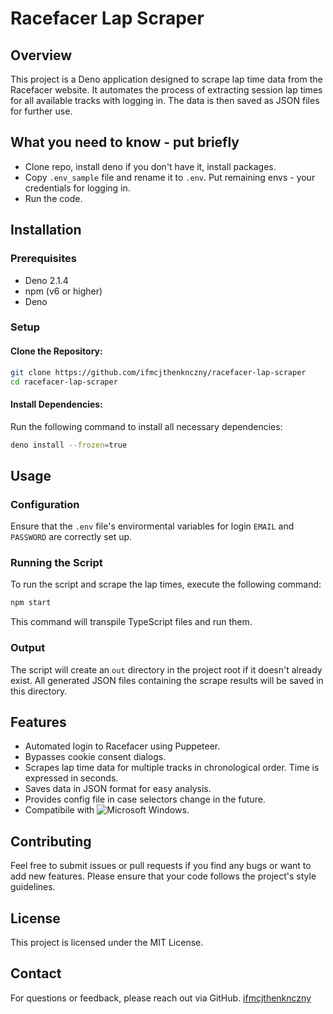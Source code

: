 # Racefacer Lap Scraper

## Overview

This project is a Deno application designed to scrape lap time data from the Racefacer website. It automates the process of extracting session lap times for all available tracks with logging in. The data is then saved as JSON files for further use.

## What you need to know - put briefly
- Clone repo, install deno if you don't have it, install packages.
- Copy `.env_sample` file and rename it to `.env`. Put remaining envs - your credentials for logging in.
- Run the code.

## Installation

### Prerequisites

- Deno 2.1.4
- npm (v6 or higher)
- Deno

### Setup

#### Clone the Repository:

```bash
git clone https://github.com/ifmcjthenknczny/racefacer-lap-scraper
cd racefacer-lap-scraper
```

#### Install Dependencies:

Run the following command to install all necessary dependencies:

```bash
deno install --frozen=true
```

## Usage

### Configuration

Ensure that the `.env` file's envirormental variables for login `EMAIL` and `PASSWORD` are correctly set up.

### Running the Script

To run the script and scrape the lap times, execute the following command:

```bash
npm start
```

This command will transpile TypeScript files and run them.

### Output

The script will create an `out` directory in the project root if it doesn't already exist. All generated JSON files containing the scrape results will be saved in this directory.

## Features

- Automated login to Racefacer using Puppeteer.
- Bypasses cookie consent dialogs.
- Scrapes lap time data for multiple tracks in chronological order. Time is expressed in seconds.
- Saves data in JSON format for easy analysis.
- Provides config file in case selectors change in the future.
- Compatibile with ![Microsoft Windows](https://s13.gifyu.com/images/SXSOe.gif).

## Contributing

Feel free to submit issues or pull requests if you find any bugs or want to add new features. Please ensure that your code follows the project's style guidelines.

## License

This project is licensed under the MIT License.

## Contact

For questions or feedback, please reach out via GitHub.
[ifmcjthenknczny](https://github.com/ifmcjthenknczny)
